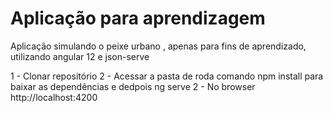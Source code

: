 # Aplicação para aprendizagem

Aplicação simulando o peixe urbano , apenas para fins de aprendizado, utilizando angular 12
e json-serve

1 - Clonar repositório
2 - Acessar a pasta de roda comando npm install para baixar as dependências e dedpois ng serve
2 - No browser http://localhost:4200